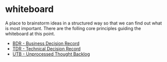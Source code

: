 # whiteboard

A place to brainstorm ideas in a structured way so that we can find out what is
most important. There are the folling core principles guiding the whiteboard at
this point.

- [BDR - Business Decision Record](/bdr)
- [TDR - Technical Decision Record](/tdr)
- [UTB - Unprocessed Thought Backlog](/utb)
